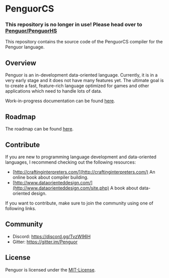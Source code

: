 # PenguorCS

### This repository is no longer in use! Please head over to [Penguor/PenguorHS](https://github.com/Penguor/PenguorHS)

This repository contains the source code of the PenguorCS compiler for the Penguor language.

## Overview

Penguor is an in-development data-oriented language. Currently, it is in a very early stage and it does not have many features yet. The ultimate goal is to create a fast, feature-rich language optimized for games and other applications which need to handle lots of data.

Work-in-progress documentation can be found [here](https://penguor.readthedocs.io/).

## Roadmap

The roadmap can be found [here](https://github.com/Penguor/PenguorDocs/Roadmap.md).

## Contribute

If you are new to programming language development and data-oriented languages, I recommend checking out the following resources:

- [http://craftinginterpreters.com/](http://craftinginterpreters.com/) An online book about compiler building.
- [http://www.dataorienteddesign.com/](http://www.dataorienteddesign.com/site.php) A book about data-oriented design.

If you want to contribute, make sure to join the community using one of following links.

## Community

- Discord: https://discord.gg/TvzW96H
- Gitter: https://gitter.im/Penguor

## License

Penguor is licensed under the [MIT-License](./LICENSE).
